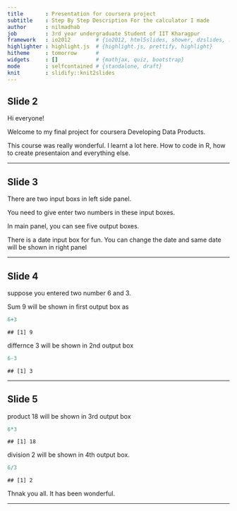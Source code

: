 ```yaml
---
title       : Presentation for coursera project
subtitle    : Step By Step Description For the calculator I made
author      : nilmadhab
job         : 3rd year undergraduate Student of IIT Kharagpur
framework   : io2012        # {io2012, html5slides, shower, dzslides, ...}
highlighter : highlight.js  # {highlight.js, prettify, highlight}
hitheme     : tomorrow      # 
widgets     : []            # {mathjax, quiz, bootstrap}
mode        : selfcontained # {standalone, draft}
knit        : slidify::knit2slides
---
```


## Slide 2

Hi everyone!

Welcome to my final project for coursera Developing Data Products.

This course was really wonderful. I learnt a lot here. How to code in R, how to create presentaion and everything else.

---

## Slide 3

There are two input boxs in left side panel.

You need to give enter two numbers in these input boxes.

In main panel, you can see five output boxes.

There is a date input box for fun. You can change the date and same date will be shown in right panel

---

## Slide 4

suppose you entered two number 6 and 3.

Sum  9 will be shown in first output box
as

```r
6+3
```

```
## [1] 9
```

differnce 3 will be shown in 2nd output box

```r
6-3
```

```
## [1] 3
```


---

## Slide 5


product 18 will be shown in 3rd output box

```r
6*3
```

```
## [1] 18
```

division 2 will be shown in 4th output box.

```r
6/3
```

```
## [1] 2
```

Thnak you all. It has been wonderful.

---




